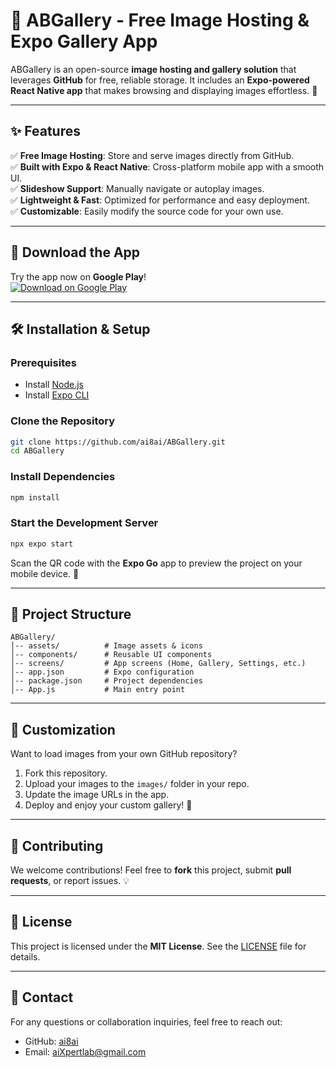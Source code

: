 # 📸 ABGallery - Free Image Hosting & Expo Gallery App

ABGallery is an open-source **image hosting and gallery solution** that leverages **GitHub** for free, reliable storage. It includes an **Expo-powered React Native app** that makes browsing and displaying images effortless. 🚀

---

## ✨ Features

✅ **Free Image Hosting**: Store and serve images directly from GitHub.  
✅ **Built with Expo & React Native**: Cross-platform mobile app with a smooth UI.  
✅ **Slideshow Support**: Manually navigate or autoplay images.  
✅ **Lightweight & Fast**: Optimized for performance and easy deployment.  
✅ **Customizable**: Easily modify the source code for your own use.  

---

## 📲 Download the App

Try the app now on **Google Play**!  
[![Download on Google Play](https://upload.wikimedia.org/wikipedia/commons/7/78/Google_Play_Store_badge_EN.svg)](https://play.google.com/store/apps/details?id=com.aixpertlab.asianbeautyycc)

---

## 🛠️ Installation & Setup

### Prerequisites
- Install [Node.js](https://nodejs.org/)
- Install [Expo CLI](https://docs.expo.dev/get-started/installation/)

### Clone the Repository
```bash
git clone https://github.com/ai8ai/ABGallery.git
cd ABGallery
```

### Install Dependencies
```bash
npm install
```

### Start the Development Server
```bash
npx expo start
```

Scan the QR code with the **Expo Go** app to preview the project on your mobile device. 📱

---

## 📂 Project Structure
```
ABGallery/
│-- assets/          # Image assets & icons
│-- components/      # Reusable UI components
│-- screens/         # App screens (Home, Gallery, Settings, etc.)
│-- app.json         # Expo configuration
│-- package.json     # Project dependencies
│-- App.js           # Main entry point
```

---

## 🎨 Customization

Want to load images from your own GitHub repository?
1. Fork this repository.
2. Upload your images to the `images/` folder in your repo.
3. Update the image URLs in the app.
4. Deploy and enjoy your custom gallery! 🎉

---

## 🤝 Contributing

We welcome contributions! Feel free to **fork** this project, submit **pull requests**, or report issues. 💡

---

## 📜 License

This project is licensed under the **MIT License**. See the [LICENSE](LICENSE) file for details.

---

## 📧 Contact

For any questions or collaboration inquiries, feel free to reach out:
- GitHub: [ai8ai](https://github.com/ai8ai)
- Email: aiXpertlab@gmail.com

